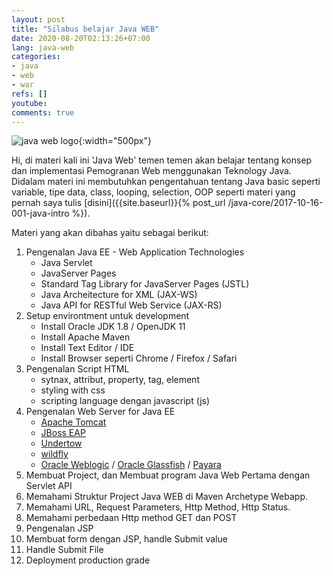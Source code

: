 ```yaml
---
layout: post
title: "Silabus belajar Java WEB"
date: 2020-08-20T02:13:26+07:00
lang: java-web
categories:
- java
- web
- war
refs: []
youtube: 
comments: true
---
```


![java web logo]({{site.baseurl}}/resources/posts/java-ee-intro/logo.png){:width="500px"}

Hi, di materi kali ini 'Java Web' temen temen akan belajar tentang konsep dan implementasi Pemogranan Web menggunakan Teknology Java. Didalam materi ini membutuhkan pengentahuan tentang Java basic seperti variable, tipe data, class, looping, selection, OOP seperti materi yang pernah saya tulis [disini]({{site.baseurl}}{% post_url /java-core/2017-10-16-001-java-intro %}).

Materi yang akan dibahas yaitu sebagai berikut:

1. Pengenalan Java EE - Web Application Technologies
    - Java Servlet
    - JavaServer Pages
    - Standard Tag Library for JavaServer Pages (JSTL)
    - Java Archeitecture for XML (JAX-WS)
    - Java API for RESTful Web Service (JAX-RS)
2. Setup environtment untuk development
    - Install Oracle JDK 1.8 / OpenJDK 11
    - Install Apache Maven
    - Install Text Editor / IDE
    - Install Browser seperti Chrome / Firefox / Safari
3. Pengenalan Script HTML
    - sytnax, attribut, property, tag, element
    - styling with css
    - scripting language dengan javascript (js)
4. Pengenalan Web Server for Java EE
    - [Apache Tomcat](http://tomcat.apache.org/)
    - [JBoss EAP](https://www.redhat.com/en/technologies/jboss-middleware/application-platform)
    - [Undertow](https://undertow.io/)
    - [wildfly](https://wildfly.org/)
    - [Oracle Weblogic](https://www.oracle.com/middleware/technologies/weblogic.html) / [Oracle Glassfish](https://javaee.github.io/glassfish/) / [Payara](https://www.payara.fish/products/payara-micro/)
5. Membuat Project, dan Membuat program Java Web Pertama dengan Servlet API
6. Memahami Struktur Project Java WEB di Maven Archetype Webapp.
7. Memahami URL, Request Parameters, Http Method, Http Status.
8. Memahami perbedaan Http method GET dan POST
9. Pengenalan JSP
10. Membuat form dengan JSP, handle Submit value
11. Handle Submit File
12. Deployment production grade

